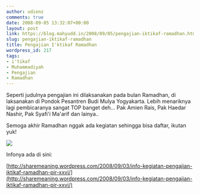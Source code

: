 ```yaml
---
author: udienz
comments: true
date: 2008-09-05 13:32:07+00:00
layout: post
link: https://blog.mahyudd.in/2008/09/05/pengajian-iktikaf-ramadhan.html
slug: pengajian-iktikaf-ramadhan
title: Pengajian I'ktikaf Ramadhan
wordpress_id: 217
tags:
- i'tikaf
- Muhammadiyah
- Pengajian
- Ramadhan
---
```


Seperti judulnya pengajian ini dilaksanakan pada bulan Ramadhan, di laksanakan di Pondok Pesantren Budi Mulya Yogyakarta. Lebih menariknya lagi pembicaranya sangat TOP banget deh... Pak Amien Rais, Pak Haedar Nashir, Pak Syafi'i Ma'arif dan lainya..

Semoga akhir Ramadhan nggak ada kegiatan sehingga bisa daftar, ikutan yuk!

![](http://farm4.static.flickr.com/3273/2829878811_55c9a46e23.jpg)

Infonya ada di sini:

[http://sharemeaning.wordpress.com/2008/09/03/info-kegiatan-pengajian-iktikaf-ramadhan-pir-xxvi/](http://sharemeaning.wordpress.com/2008/09/03/info-kegiatan-pengajian-iktikaf-ramadhan-pir-xxvi/)

